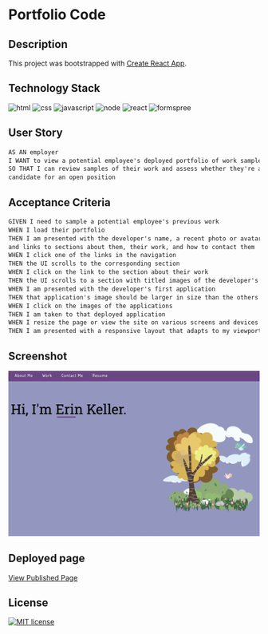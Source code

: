 # Portfolio Code

## Description

This project was bootstrapped with [Create React App](https://github.com/facebook/create-react-app).



## Technology Stack

![html](https://img.shields.io/badge/-HTML5-61DAFB?color=red&style=flat)
![css](https://img.shields.io/badge/-CSS-61DAFB?color=orange&style=flat)
![javascript](https://img.shields.io/badge/-JavaScript-61DAFB?color=yellow&style=flat)
![node](https://img.shields.io/badge/-Node.js-61DAFB?color=green&style=flat)
![react](https://img.shields.io/badge/-React-61DAFB?color=blue&style=flat)
![formspree](https://img.shields.io/badge/-FormSpree-61DAFB?color=purple&style=flat)

## User Story

```md
AS AN employer
I WANT to view a potential employee's deployed portfolio of work samples
SO THAT I can review samples of their work and assess whether they're a good  
candidate for an open position
```

## Acceptance Criteria

```md
GIVEN I need to sample a potential employee's previous work
WHEN I load their portfolio
THEN I am presented with the developer's name, a recent photo or avatar,  
and links to sections about them, their work, and how to contact them
WHEN I click one of the links in the navigation
THEN the UI scrolls to the corresponding section
WHEN I click on the link to the section about their work
THEN the UI scrolls to a section with titled images of the developer's applications
WHEN I am presented with the developer's first application
THEN that application's image should be larger in size than the others
WHEN I click on the images of the applications
THEN I am taken to that deployed application
WHEN I resize the page or view the site on various screens and devices
THEN I am presented with a responsive layout that adapts to my viewport
```

## Screenshot

![portfolioScreenshot](./src/assets/images/portfolio-screenshot.png)

## Deployed page

[View Published Page](https://erin-m-keller.github.io/keller-portfolio-original/#/)

## License

[![MIT license](https://img.shields.io/badge/License-MIT-purple.svg)](https://lbesson.mit-license.org/)